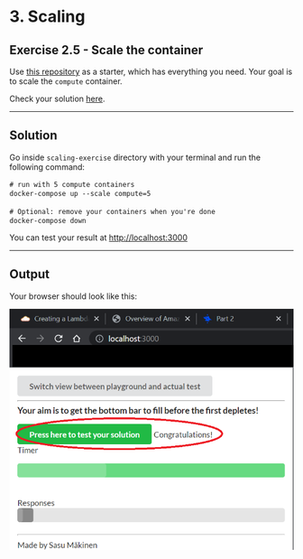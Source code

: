 
# 3. Scaling

## Exercise 2.5 - Scale the container

Use [this repository](https://github.com/docker-hy/material-applications/tree/main/scaling-exercise) as a starter, which has everything you need. Your goal is to scale the `compute` container. 


Check your solution [here](http://localhost:3000).

---

## Solution

Go inside `scaling-exercise` directory with your terminal and run the following command:

```docker
# run with 5 compute containers
docker-compose up --scale compute=5

# Optional: remove your containers when you're done
docker-compose down
```

You can test your result at [http://localhost:3000](http://localhost:3000)

---

## Output

Your browser should look like this:

![2.5 - scaling](../img/e2.5.PNG)
